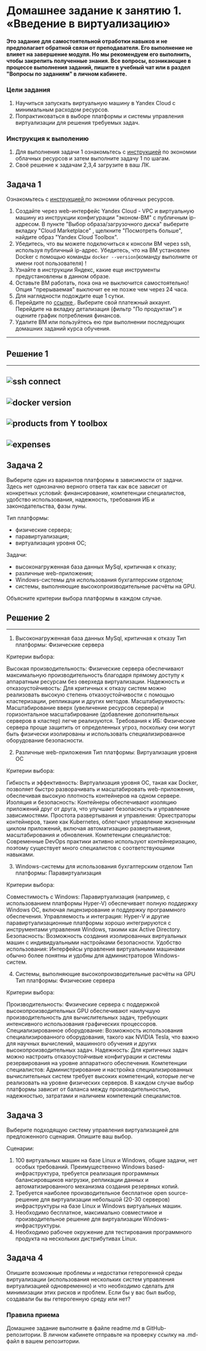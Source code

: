 # Домашнее задание к занятию 1.  «Введение в виртуализацию»

#### Это задание для самостоятельной отработки навыков и не предполагает обратной связи от преподавателя. Его выполнение не влияет на завершение модуля. Но мы рекомендуем его выполнить, чтобы закрепить полученные знания.  Все вопросы, возникающие в процессе выполнения заданий, пишите в учебный чат или в раздел "Вопросы по заданиям" в личном кабинете.

### Цели задания
1. Научиться запускать виртуальную машину в Yandex Cloud с минимальным расходом ресурсов.
2. Попрактиковаться в выборе платформы  и системы управления виртуализации для решения требуемых задач.

### Инструкция к выполению

1. Для выполнения задачи 1 ознакомьтесь с [инструкцией](https://github.com/netology-code/devops-materials/blob/master/cloudwork.MD) по экономии облачных ресурсов и затем выполните задачу 1 по шагам.
2. Своё решение к задачам 2,3,4 загрузите  в ваш ЛК.
   
## Задача 1

Ознакомьтесь с [инструкцией ](https://github.com/netology-code/devops-materials/blob/master/cloudwork.MD) по экономии облачных ресурсов.

1. Создайте через web-интерфейс Yandex Cloud - VPC и виртуальную машину из инструкции конфигурации "эконом-ВМ" с публичным ip-адресом. В пункте "Выбор образа/загрузочного диска" выберите вкладку "Cloud Marketplace" , щелкните "Посмотреть больше", найдите образ "Yandex Cloud Toolbox".
2. Убедитесь, что вы можете подключиться к консоли ВМ через ssh, используя публичный ip-адрес. Убедитесь, что на ВМ установлен Docker с помощью команды ```docker --version```(команду выполните от имени root пользователя) !
3. Узнайте в инструкции Яндекс, какие еще инструменты предустановлены в данном образе.
4. Оставьте ВМ работать, пока она не выключится самостоятельно! Опция "прерываемая" выключит ее не позже чем через 24 часа. 
5. Для наглядности подождите еще 1 сутки.
6. Перейдите по [ссылке ](https://console.cloud.yandex.ru/billing?section=accounts). Выберите свой платежный аккаунт. Перейдите на вкладку детализация (фильтр "По продуктам") и оцените график потребления финансов.
7. Удалите ВМ или пользуйтесь ею при выполнении последующих домашних заданий курса обучения.

---

## Решение 1
---

![ssh connect](https://github.com/sash3939/Base_Virtualization_part2/assets/156709540/dbf36267-b4bd-456d-96b6-270c35a07654)
---
![docker version](https://github.com/sash3939/Base_Virtualization_part2/assets/156709540/daedae30-f381-4aba-81ac-b4bc35fa806a)
---
![products from Y toolbox](https://github.com/sash3939/Base_Virtualization_part2/assets/156709540/2f5eea88-ba8f-4e0d-a77d-c3e4d4212175)
---
![expenses](https://github.com/sash3939/Base_Virtualization_part2/assets/156709540/177d7cb5-79b4-457c-a7f5-1ebfb96b1f23)
---


## Задача 2

Выберите один из вариантов платформы в зависимости от задачи. Здесь нет однозначно верного ответа так как все зависит от конкретных условий: финансирование, компетенции специалистов, удобство использования, надежность, требования ИБ и законодательства, фазы луны.

Тип платформы:

- физические сервера;
- паравиртуализация;
- виртуализация уровня ОС;

Задачи:

- высоконагруженная база данных MySql, критичная к отказу;
- различные web-приложения;
- Windows-системы для использования бухгалтерским отделом;
- системы, выполняющие высокопроизводительные расчёты на GPU.

Объясните критерии выбора платформы в каждом случае.

## Решение 2
---

1. Высоконагруженная база данных MySql, критичная к отказу
Тип платформы: Физические сервера

Критерии выбора:

Высокая производительность: Физические сервера обеспечивают максимальную производительность благодаря прямому доступу к аппаратным ресурсам без оверхеда виртуализации.
Надежность и отказоустойчивость: Для критичных к отказу систем можно реализовать высокую степень отказоустойчивости с помощью кластеризации, репликации и других методов.
Масштабируемость: Масштабирование вверх (увеличение ресурсов сервера) и горизонтальное масштабирование (добавление дополнительных серверов в кластер) легче реализуются.
Требования к ИБ: Физические сервера проще защитить от определенных угроз, поскольку они могут быть физически изолированы и использовать специализированное оборудование безопасности.

2. Различные web-приложения
Тип платформы: Виртуализация уровня ОС

Критерии выбора:

Гибкость и эффективность: Виртуализация уровня ОС, такая как Docker, позволяет быстро разворачивать и масштабировать web-приложения, обеспечивая высокую плотность контейнеров на одном сервере.
Изоляция и безопасность: Контейнеры обеспечивают изоляцию приложений друг от друга, что улучшает безопасность и управление зависимостями.
Простота развертывания и управления: Оркестраторы контейнеров, такие как Kubernetes, облегчают управление жизненным циклом приложений, включая автоматизацию развертывания, масштабирования и обновления.
Компетенции специалистов: Современные DevOps практики активно используют контейнеризацию, поэтому существует много специалистов с соответствующими навыками.

3. Windows-системы для использования бухгалтерским отделом
Тип платформы: Паравиртуализация

Критерии выбора:

Совместимость с Windows: Паравиртуализация (например, с использованием платформы Hyper-V) обеспечивает полную поддержку Windows ОС, включая лицензирование и поддержку программного обеспечения.
Управляемость и интеграция: Hyper-V и другие паравиртуализационные платформы хорошо интегрируются с инструментами управления Windows, такими как Active Directory.
Безопасность: Возможность создания изолированных виртуальных машин с индивидуальными настройками безопасности.
Удобство использования: Интерфейсы управления виртуальными машинами обычно более понятны и удобны для администраторов Windows-систем.

4. Системы, выполняющие высокопроизводительные расчёты на GPU
Тип платформы: Физические сервера

Критерии выбора:

Производительность: Физические сервера с поддержкой высокопроизводительных GPU обеспечивают наилучшую производительность для вычислительных задач, требующих интенсивного использования графических процессоров.
Специализированное оборудование: Возможность использования специализированного оборудования, такого как NVIDIA Tesla, что важно для научных вычислений, машинного обучения и других высокопроизводительных задач.
Надежность: Для критичных задач можно настроить отказоустойчивые конфигурации и системы резервирования на уровне аппаратного обеспечения.
Компетенции специалистов: Администрирование и настройка специализированных вычислительных систем требует высоких компетенций, которые легче реализовать на уровне физических серверов.
В каждом случае выбор платформы зависит от баланса между производительностью, надежностью, затратами и наличием компетенций специалистов.


## Задача 3

Выберите подходящую систему управления виртуализацией для предложенного сценария. Опишите ваш выбор.

Сценарии:

1. 100 виртуальных машин на базе Linux и Windows, общие задачи, нет особых требований. Преимущественно Windows based-инфраструктура, требуется реализация программных балансировщиков нагрузки, репликации данных и автоматизированного механизма создания резервных копий.
2. Требуется наиболее производительное бесплатное open source-решение для виртуализации небольшой (20-30 серверов) инфраструктуры на базе Linux и Windows виртуальных машин.
3. Необходимо бесплатное, максимально совместимое и производительное решение для виртуализации Windows-инфраструктуры.
4. Необходимо рабочее окружение для тестирования программного продукта на нескольких дистрибутивах Linux.

## Задача 4

Опишите возможные проблемы и недостатки гетерогенной среды виртуализации (использования нескольких систем управления виртуализацией одновременно) и что необходимо сделать для минимизации этих рисков и проблем. Если бы у вас был выбор, создавали бы вы гетерогенную среду или нет?

### Правила приема

Домашнее задание выполните в файле readme.md в GitHub-репозитории. В личном кабинете отправьте на проверку ссылку на .md-файл в вашем репозитории.
